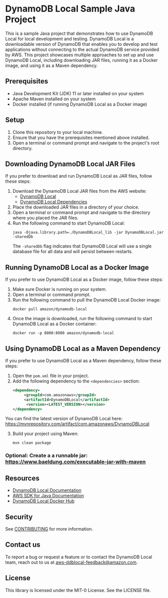 # DynamoDB Local Sample Java Project
This is a sample Java project that demonstrates how to use DynamoDB Local for local development and testing. 
DynamoDB Local is a downloadable version of DynamoDB that enables you to develop and test applications without connecting to the actual DynamoDB service provided by AWS. 
This project showcases multiple approaches to set up and use DynamoDB Local, including downloading JAR files, running it as a Docker image, and using it as a Maven dependency.

## Prerequisites
- Java Development Kit (JDK) 11 or later installed on your system
- Apache Maven installed on your system
- Docker installed (if running DynamoDB Local as a Docker image)

## Setup
1. Clone this repository to your local machine.
2. Ensure that you have the prerequisites mentioned above installed.
3. Open a terminal or command prompt and navigate to the project's root directory.

## Downloading DynamoDB Local JAR Files
If you prefer to download and run DynamoDB Local as JAR files, follow these steps:
1. Download the DynamoDB Local JAR files from the AWS website:
    - [DynamoDB Local](https://docs.aws.amazon.com/amazondynamodb/latest/developerguide/DynamoDBLocal.DownloadingAndRunning.html)
    - [DynamoDB Local Dependencies](https://docs.aws.amazon.com/amazondynamodb/latest/developerguide/DynamoDBLocal.RequiredLibraries.html)
2. Place the downloaded JAR files in a directory of your choice.
3. Open a terminal or command prompt and navigate to the directory where you placed the JAR files.
4. Run the following command to start DynamoDB Local:
   ```
   java -Djava.library.path=./DynamoDBLocal_lib -jar DynamoDBLocal.jar -sharedDb
   ```
   The `-sharedDb` flag indicates that DynamoDB Local will use a single database file for all data and will persist between restarts.


## Running DynamoDB Local as a Docker Image
If you prefer to use DynamoDB Local as a Docker image, follow these steps:
1. Make sure Docker is running on your system.
2. Open a terminal or command prompt.
3. Run the following command to pull the DynamoDB Local Docker image:
   ```
   docker pull amazon/dynamodb-local
   ```
4. Once the image is downloaded, run the following command to start DynamoDB Local as a Docker container:
   ```
   docker run -p 8000:8000 amazon/dynamodb-local
   ```


## Using DynamoDB Local as a Maven Dependency
If you prefer to use DynamoDB Local as a Maven dependency, follow these steps:
1. Open the `pom.xml` file in your project.
2. Add the following dependency to the `<dependencies>` section:
   ```xml
   <dependency>
        <groupId>com.amazonaws</groupId>
        <artifactId>DynamoDBLocal</artifactId>
         <version><LATEST_VERSION></version>
   </dependency>
   ```
You can find the latest version of DynamoDB Local here: https://mvnrepository.com/artifact/com.amazonaws/DynamoDBLocal

3. Build your project using Maven:
   ```
   mvn clean package
   ```

### Optional: Create a a runnable jar: https://www.baeldung.com/executable-jar-with-maven

## Resources
- [DynamoDB Local Documentation](https://docs.aws.amazon.com/amazondynamodb/latest/developerguide/DynamoDBLocal.html)
- [AWS SDK for Java Documentation](https://docs.aws.amazon.com/sdk-for-java/index.html)
- [DynamoDB Local Docker Hub](https://hub.docker.com/r/amazon/dynamodb-local)

## Security

See [CONTRIBUTING](CONTRIBUTING.md#security-issue-notifications) for more information.

## Contact us
To report a bug or request a feature or to contact the DynamoDB Local team, reach out to us at aws-ddblocal-feedback@amazon.com.

## License

This library is licensed under the MIT-0 License. See the LICENSE file.

